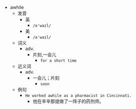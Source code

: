 - awhile
  - 发音
    - 英
      - `/ə'waɪl/`
    - 美
      - `/ə'waɪl/`
  - 词义
    - adv.
      - 片刻,一会儿
        - `for a short time`
  - 近义词
    - adv.
      - 一会儿；片刻
        - `soon`
  - 例句
    - `He worked awhile as a pharmacist in Cincinnati.`
      - 他在辛辛那提做了一阵子的药剂师。

